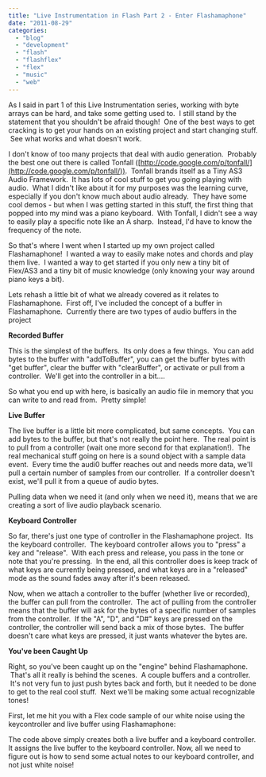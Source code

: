 ```yaml
---
title: "Live Instrumentation in Flash Part 2 - Enter Flashamaphone"
date: "2011-08-29"
categories:
  - "blog"
  - "development"
  - "flash"
  - "flashflex"
  - "flex"
  - "music"
  - "web"
---
```


As I said in part 1 of this Live Instrumentation series, working with byte arrays can be hard, and take some getting used to.  I still stand by the statement that you shouldn't be afraid though!  One of the best ways to get cracking is to get your hands on an existing project and start changing stuff.  See what works and what doesn't work.

I don't know of too many projects that deal with audio generation.  Probably the best one out there is called Tonfall ([http://code.google.com/p/tonfall/](http://code.google.com/p/tonfall/)).  Tonfall brands itself as a Tiny AS3 Audio Framework.  It has lots of cool stuff to get you going playing with audio.  What I didn't like about it for my purposes was the learning curve, especially if you don't know much about audio already.  They have some cool demos - but when I was getting started in this stuff, the first thing that popped into my mind was a piano keyboard.  With Tonfall, I didn't see a way to easily play a specific note like an A sharp.  Instead, I'd have to know the frequency of the note.

So that's where I went when I started up my own project called Flashamaphone!  I wanted a way to easily make notes and chords and play them live.  I wanted a way to get started if you only new a tiny bit of Flex/AS3 and a tiny bit of music knowledge (only knowing your way around piano keys a bit).

Lets rehash a little bit of what we already covered as it relates to Flashamaphone.  First off, I've included the concept of a buffer in Flashamaphone.  Currently there are two types of audio buffers in the project

**Recorded Buffer**

This is the simplest of the buffers.  Its only does a few things.  You can add bytes to the buffer with "addToBuffer", you can get the buffer bytes with "get buffer", clear the buffer with "clearBuffer", or activate or pull from a controller.  We'll get into the controller in a bit....

So what you end up with here, is basically an audio file in memory that you can write to and read from.  Pretty simple!

**Live Buffer**

The live buffer is a little bit more complicated, but same concepts.  You can add bytes to the buffer, but that's not really the point here.  The real point is to pull from a controller (wait one more second for that explanation!).  The real mechanical stuff going on here is a sound object with a sample data event.  Every time the audi0 buffer reaches out and needs more data, we'll pull a certain number of samples from our controller.  If a controller doesn't exist, we'll pull it from a queue of audio bytes.

Pulling data when we need it (and only when we need it), means that we are creating a sort of live audio playback scenario.

**Keyboard Controller**

So far, there's just one type of controller in the Flashamaphone project.  Its the keyboard controller.  The keyboard controller allows you to "press" a key and "release".  With each press and release, you pass in the tone or note that you're pressing.  In the end, all this controller does is keep track of what keys are currently being pressed, and what keys are in a "released" mode as the sound fades away after it's been released.

Now, when we attach a controller to the buffer (whether live or recorded), the buffer can pull from the controller.  The act of pulling from the controller means that the buffer will ask for the bytes of a specific number of samples from the controller.  If the "A", "D", and "D#" keys are pressed on the controller, the controller will send back a mix of those bytes.  The buffer doesn't care what keys are pressed, it just wants whatever the bytes are.

**You've been Caught Up**

Right, so you've been caught up on the "engine" behind Flashamaphone.  That's all it really is behind the scenes.  A couple buffers and a controller.  It's not very fun to just push bytes back and forth, but it needed to be done to get to the real cool stuff.  Next we'll be making some actual recognizable tones!

First, let me hit you with a Flex code sample of our white noise using the keycontroller and live buffer using Flashamaphone:

The code above simply creates both a live buffer and a keyboard controller. It assigns the live buffer to the keyboard controller. Now, all we need to figure out is how to send some actual notes to our keyboard controller, and not just white noise!
